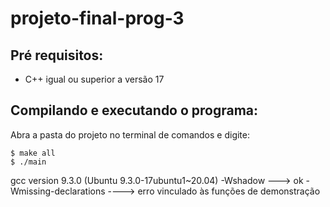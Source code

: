 # projeto-final-prog-3

## Pré requisitos:
- C++ igual ou superior a versão 17


## Compilando e executando o programa:
Abra a pasta do projeto no terminal de comandos e digite:

    $ make all
    $ ./main




gcc version 9.3.0 (Ubuntu 9.3.0-17ubuntu1~20.04) 
-Wshadow ---> ok
-Wmissing-declarations ----> erro vinculado às funções de demonstração